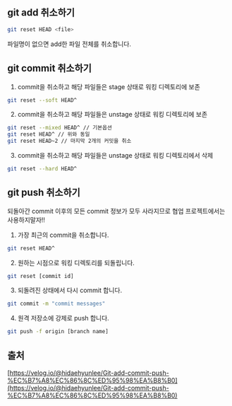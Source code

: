 ## git add 취소하기

```bash
git reset HEAD <file> 
```

파일명이 없으면 add한 파일 전체를 취소합니다.

## git commit 취소하기

1. commit을 취소하고 해당 파일들은 stage 상태로 워킹 디렉토리에 보존

```bash
git reset --soft HEAD^
```

2. commit을 취소하고 해당 파일들은 unstage 상태로 워킹 디렉토리에 보존

```bash
git reset --mixed HEAD^ // 기본옵션
git reset HEAD^ // 위와 동일
git reset HEAD~2 // 마지막 2개의 커밋을 취소
```

3. commit을 취소하고 해당 파일들은 unstage 상태로 워킹 디렉토리에서 삭제

```bash
git reset --hard HEAD^
```

## git push 취소하기
되돌아간 commit 이후의 모든 commit 정보가 모두 사라지므로 협업 프로젝트에서는 사용하지말자!!

1. 가장 최근의 commit을 취소합니다.
```bash
git reset HEAD^
```

2. 원하는 시점으로 워킹 디렉토리를 되돌립니다.
```bash
git reset [commit id]
```

3. 되돌려진 상태에서 다시 commit 합니다.
```bash
git commit -m "commit messages"
```

4. 원격 저장소에 강제로 push 합니다.
```bash
git push -f origin [branch name]
```


## 출처
[https://velog.io/@hidaehyunlee/Git-add-commit-push-%EC%B7%A8%EC%86%8C%ED%95%98%EA%B8%B0](https://velog.io/@hidaehyunlee/Git-add-commit-push-%EC%B7%A8%EC%86%8C%ED%95%98%EA%B8%B0)